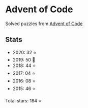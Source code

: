 # Advent of Code

Solved puzzles from [Advent of Code](https://adventofcode.com)

## Stats

- 2020: 32 :star:
- 2019: 50 :star2:
- 2018: 44 :star:
- 2017: 04 :star:
- 2016: 08 :star:
- 2015: 46 :star:

Total stars: 184 :star:
